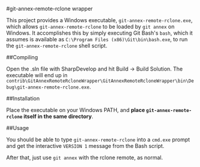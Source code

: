 #git-annex-remote-rclone wrapper

This project provides a Windows executable, `git-annex-remote-rclone.exe`, which allows `git-annex-remote-rclone` to be loaded by `git annex` on Windows. It accomplishes this by simply executing Git Bash's `bash`, which it assumes is available as `C:\Program Files (x86)\Git\bin\bash.exe`, to run the `git-annex-remote-rclone` shell script.

##Compiling

Open the .sln file with SharpDevelop and hit Build -> Build Solution. The executable will end up in `contrib\GitAnnexRemoteRcloneWrapper\GitAnnexRemoteRcloneWrapper\bin\Debug\git-annex-remote-rclone.exe`.

##Installation

Place the executable on your Windows PATH, and **place `git-annex-remote-rclone` itself in the same directory**.

##Usage

You should be able to type `git-annex-remote-rclone` into a `cmd.exe` prompt and get the interactive `VERSION 1` message from the Bash script.

After that, just use `git annex` with the rclone remote, as normal.
